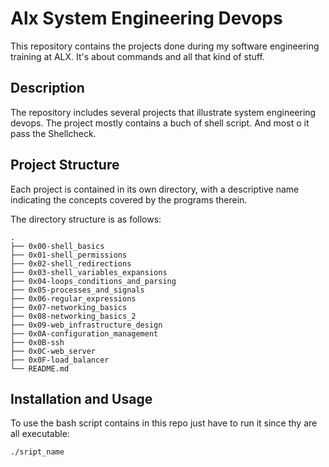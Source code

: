 # Alx System Engineering Devops
This repository contains the projects done during my software engineering training at ALX. It's about commands and all that kind of stuff.

##  Description
The repository includes several projects that illustrate system engineering devops. The project mostly contains a buch of shell script. And most o it pass the Shellcheck.

## Project Structure
Each project is contained in its own directory, with a descriptive name indicating the concepts covered by the programs therein.

The directory structure is as follows:
```
.
├── 0x00-shell_basics
├── 0x01-shell_permissions
├── 0x02-shell_redirections
├── 0x03-shell_variables_expansions
├── 0x04-loops_conditions_and_parsing
├── 0x05-processes_and_signals
├── 0x06-regular_expressions
├── 0x07-networking_basics
├── 0x08-networking_basics_2
├── 0x09-web_infrastructure_design
├── 0x0A-configuration_management
├── 0x0B-ssh
├── 0x0C-web_server
├── 0x0F-load_balancer
└── README.md
```
## Installation and Usage

To use the bash script contains in this repo just have to run it since thy are all executable:

```
./sript_name
```
